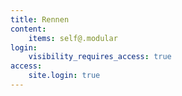 ```yaml
---
title: Rennen
content:
    items: self@.modular
login:
    visibility_requires_access: true
access:
    site.login: true
---
```


